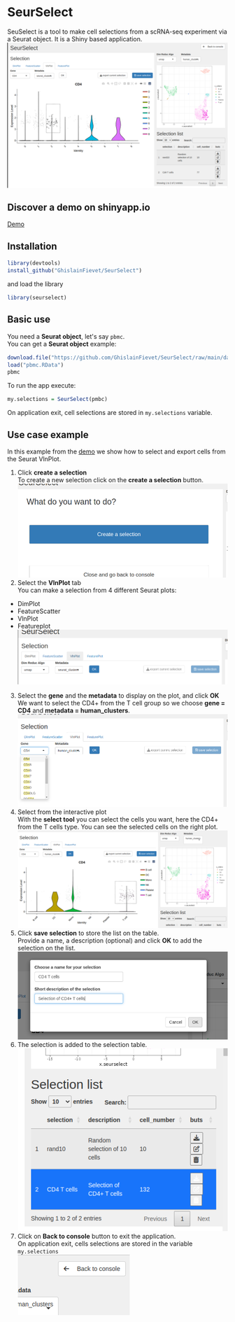 # SeurSelect  
SeuSelect is a tool to make cell selections from a scRNA-seq experiment via a Seurat object. It is a Shiny based application.
![presentation view](https://raw.githubusercontent.com/GhislainFievet/SeurSelect/main/im/main_panel.png)

## Discover a demo on shinyapp.io
[Demo](https://gfievetinserm.shinyapps.io/seurselect/)

## Installation
```R
library(devtools)
install_github("GhislainFievet/SeurSelect")
```
and load the library
```R
library(seurselect)
```

## Basic use

You need a **Seurat object**, let's say ```pbmc```.  
You can get a **Seurat object** example:
```R
download.file("https://github.com/GhislainFievet/SeurSelect/raw/main/data/pbmc.RData","pbmc.RData")
load("pbmc.RData")
pbmc
```

To run the app execute:
```R
my.selections = SeurSelect(pmbc)
```
On application exit, cell selections are stored in ```my.selections``` variable.



## Use case example
In this example from the [demo](https://gfievetinserm.shinyapps.io/seurselect/) we show how to select and export cells from the Seurat VlnPlot.
1. Click **create a selection**  
To create a new selection click on the **create a selection** button.  
![create a selection](https://raw.githubusercontent.com/GhislainFievet/SeurSelect/main/im/ss_1.png)
2. Select the **VlnPlot** tab  
You can make a selection from 4 different Seurat plots: 
- DimPlot
- FeatureScatter
- VlnPlot
- Featureplot  
![Select plot](https://raw.githubusercontent.com/GhislainFievet/SeurSelect/main/im/ss_2.png)
3. Select the **gene** and the **metadata** to display on the plot, and click **OK**  
We want to select the CD4+ from the T cell group so we choose **gene = CD4** and **metadata = human_clusters**.  
![choose gene and metadata](https://raw.githubusercontent.com/GhislainFievet/SeurSelect/main/im/ss_3.png)
4. Select from the interactive plot  
With the **select tool** you can select the cells you want, here the CD4+ from the T cells type. You can see the selected cells on the right plot.  
![make the selection](https://raw.githubusercontent.com/GhislainFievet/SeurSelect/main/im/ss_4.png)
5. Click **save selection** to store the list on the table.  
Provide a name, a description (optional) and click **OK** to add the selection on the list.  
![save selection](https://raw.githubusercontent.com/GhislainFievet/SeurSelect/main/im/ss_5.png)
6. The selection is added to the selection table.  
![selection table](https://raw.githubusercontent.com/GhislainFievet/SeurSelect/main/im/ss_6.png)
7. Click on **Back to console** button to exit the application.  
On application exit, cells selections are stored in the variable ```my.selections```  
![close application](https://raw.githubusercontent.com/GhislainFievet/SeurSelect/main/im/ss_7.png)
